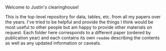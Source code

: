 Welcome to Justin's clearinghouse!

This is the top-level repository for data, tables, etc. from all my papers over the years. I've tried to be helpful and provide the things I think would be most useful to other people but am happy to provide other materials on request. Each folder here corresponds to a different paper (ordered by publication year) and each contains its own `readme` describing the contents as well as any updated information or caveats.
